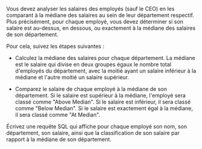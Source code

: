 Vous devez analyser les salaires des employés (sauf le CEO) en les comparant à la médiane des salaires au sein de leur département respectif. Plus précisément, pour chaque employé, vous devez déterminer si son salaire est au-dessus, en dessous, ou exactement à la médiane des salaires de son département.

Pour cela, suivez les étapes suivantes :

- Calculez la médiane des salaires pour chaque département. La médiane est le salaire qui divise en deux groupes égaux le nombre total d'employés du département, avec la moitié ayant un salaire inférieur à la médiane et l'autre moitié un salaire supérieur.

- Comparez le salaire de chaque employé à la médiane de son département. Si le salaire est supérieur à la médiane, l'employé sera classé comme "Above Median". Si le salaire est inférieur, il sera classé comme "Below Median". Si le salaire est exactement égal à la médiane, il sera classé comme "At Median".

Écrivez une requête SQL qui affiche pour chaque employé son nom, son département, son salaire, ainsi que la classification de son salaire par rapport à la médiane de son département.